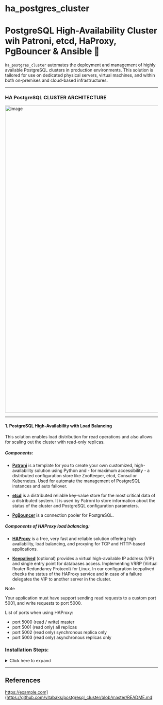 # ha_postgres_cluster

# PostgreSQL High-Availability Cluster wih Patroni, etcd, HaProxy, PgBouncer & Ansible :elephant: 


`ha_postgres_cluster` automates the deployment and management of highly available PostgreSQL clusters in production environments. This solution is tailored for use on dedicated physical servers, virtual machines, and within both on-premises and cloud-based infrastructures.

---

### HA PostgreSQL CLUSTER ARCHITECTURE


<img width="1010" alt="image" src="https://github.com/user-attachments/assets/39f55240-4063-41bd-a273-006697a0f73e">


---

#### 1. PostgreSQL High-Availability with Load Balancing

This solution enables load distribution for read operations and also allows for scaling out the cluster with read-only replicas. 

##### Components:

- [**Patroni**](https://github.com/zalando/patroni) is a template for you to create your own customized, high-availability solution using Python and - for maximum accessibility - a distributed configuration store like ZooKeeper, etcd, Consul or Kubernetes. Used for automate the management of PostgreSQL instances and auto failover.

- [**etcd**](https://github.com/etcd-io/etcd) is a distributed reliable key-value store for the most critical data of a distributed system. It is used by Patroni to store information about the status of the cluster and PostgreSQL configuration parameters.

- [**PgBouncer**](https://pgbouncer.github.io/features.html) is a connection pooler for PostgreSQL.

##### Components of HAProxy load balancing:

- [**HAProxy**](http://www.haproxy.org/) is a free, very fast and reliable solution offering high availability, load balancing, and proxying for TCP and HTTP-based applications. 

- [**Keepalived**](https://github.com/acassen/keepalived)  (optional) provides a virtual high-available IP address (VIP) and single entry point for databases access.
Implementing VRRP (Virtual Router Redundancy Protocol) for Linux. In our configuration keepalived checks the status of the HAProxy service and in case of a failure delegates the VIP to another server in the cluster.

> [!NOTE]
> Your application must have support sending read requests to a custom port 5001, and write requests to port 5000.

List of ports when using HAProxy:
- port 5000 (read / write) master
- port 5001 (read only) all replicas
- port 5002 (read only) synchronous replica only
- port 5003 (read only) asynchronous replicas only


### Installation Steps:

<details><summary>Click here to expand</summary><p>

0. [Install Ansible](https://docs.ansible.com/ansible/latest/installation_guide/intro_installation.html) on one control node (which could easily be a laptop)

```
sudo apt update && sudo apt install -y python3-pip sshpass git
pip3 install ansible
```

1. Download or clone this repository

```
git clone https://github.com/mhmt1420/ha_postgres_cluster.git
```

2. Go to the directory


3. Install depedencies on the Ansible control node

```
 # Update system packages
sudo apt update && sudo apt upgrade -y

# Install Python3 and Pip
sudo apt install -y python3 python3-pip

# Install Ansible
sudo apt install -y ansible

# Install required Python libraries
pip3 install psycopg2-binary netaddr jinja2 pyyaml requests

```

4. Edit the inventory file based on your environment!

Specify (non-public) IP addresses and connection settings such as (`ansible_user`) etc. for your environment

5. Edit the variable file main.yml

6. Try to connect to hosts from ansible server

7. Run playbooks in-order as below:

```
ansible-playbook -i inventory.yaml main.yml -kK
```

```
ansible-playbook -i inventory-etcd.yml configure-etcd.yml -kK
```

```
ansible-playbook -i inventory-haproxy.yml haproxy-conf.yml -kK
```

```
ansible-playbook -i inventory-keepalived.yml keepalived-conf.yml -kK
```

```
ansible-playbook -i inventory-haproxy.yml keepalived-conf.yml -kK
```

```
ansible-playbook -i inventory.yaml pgbouncer-conf.yml -kK
```




> **Note**  
> If there are missing `sudo` passwords in Ansible, try using the options `-kK`. It will prompt for passwords.  
> - `-k` (`--ask-pass`): Ask for connection password.  
> - `-K` (`--ask-become-pass`): Ask for privilege escalation password.  
> Additionally, the `sshpass` program must be installed.

</p></details>

---

## References

https://example.com](https://github.com/vitabaks/postgresql_cluster/blob/master/README.md


